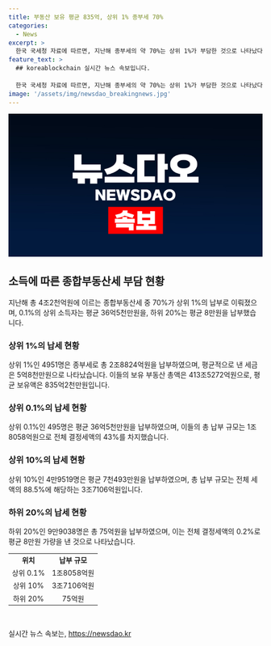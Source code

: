 ```yaml
---
title: 부동산 보유 평균 835억, 상위 1% 종부세 70%
categories:
  - News
excerpt: >
  한국 국세청 자료에 따르면, 지난해 종부세의 약 70%는 상위 1%가 부담한 것으로 나타났다. 상위 1%는 각각 5억8천만원, 36억5천만원을 낸 세금으로 전체 결정세액의 68.7%, 43%를 차지했다. 상위 10%는 7천493만원을, 하위 20%는 8만원을 낸 것으로 나타났다. 이는 사회적 부의 불균형을 더 부각시키는 결과로 이어졌다.
feature_text: >
  ## koreablockchain 실시간 뉴스 속보입니다.

  한국 국세청 자료에 따르면, 지난해 종부세의 약 70%는 상위 1%가 부담한 것으로 나타났다. 상위 1%는 각각 5억8천만원, 36억5천만원을 낸 세금으로 전체 결정세액의 68.7%, 43%를 차지했다. 상위 10%는 7천493만원을, 하위 20%는 8만원을 낸 것으로 나타났다. 이는 사회적 부의 불균형을 더 부각시키는 결과로 이어졌다.
image: '/assets/img/newsdao_breakingnews.jpg'
---
```


<p><img src="/assets/img/newsdao_breakingnews.jpg" alt="koreablockchain 속보" /></p>

<h2 data-ke-size="size26">소득에 따른 종합부동산세 부담 현황</h2>

<p data-ke-size="size16">지난해 총 4조2천억원에 이르는 종합부동산세 중 70%가 상위 1%의 납부로 이뤄졌으며, 0.1%의 상위 소득자는 평균 36억5천만원을, 하위 20%는 평균 8만원을 납부했습니다.</p>

<h3>상위 1%의 납세 현황</h3>

<p data-ke-size="size16">상위 1%인 4951명은 종부세로 총 2조8824억원을 납부하였으며, 평균적으로 낸 세금은 5억8천만원으로 나타났습니다. 이들의 보유 부동산 총액은 413조5272억원으로, 평균 보유액은 835억2천만원입니다.</p>

<h3>상위 0.1%의 납세 현황</h3>

<p data-ke-size="size16">상위 0.1%인 495명은 평균 36억5천만원을 납부하였으며, 이들의 총 납부 규모는 1조8058억원으로 전체 결정세액의 43%를 차지했습니다.</p>

<h3>상위 10%의 납세 현황</h3>

<p data-ke-size="size16">상위 10%인 4만9519명은 평균 7천493만원을 납부하였으며, 총 납부 규모는 전체 세액의 88.5%에 해당하는 3조7106억원입니다.</p>

<h3>하위 20%의 납세 현황</h3>

<p data-ke-size="size16">하위 20%인 9만9038명은 총 75억원을 납부하였으며, 이는 전체 결정세액의 0.2%로 평균 8만원 가량을 낸 것으로 나타났습니다.</p>

<table>
    <tr>
        <td style="text-align: center; height: 17px;"><b>위치</b></td>
        <td style="text-align: center; height: 17px;"><b>납부 규모</b></td>
    </tr>
    <tr>
        <td style="text-align: center; height: 17px;">상위 0.1%</td>
        <td style="text-align: center; height: 17px;">1조8058억원</td>
    </tr>
    <tr>
        <td style="text-align: center; height: 17px;">상위 10%</td>
        <td style="text-align: center; height: 17px;">3조7106억원</td>
    </tr>
    <tr>
        <td style="text-align: center; height: 17px;">하위 20%</td>
        <td style="text-align: center; height: 17px;">75억원</td>
    </tr>
</table>

<p data-ke-size="size16">&nbsp;</p>
실시간 뉴스 속보는, <a href="https://newsdao.kr" rel="dofollow">https://newsdao.kr</a>



